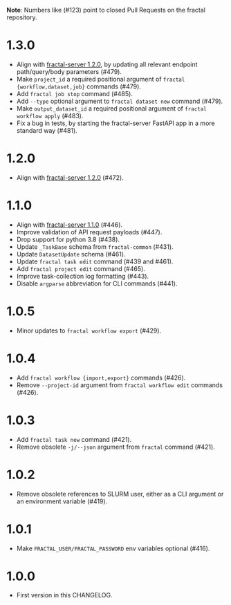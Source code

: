 **Note**: Numbers like (\#123) point to closed Pull Requests on the fractal repository.

# 1.3.0

* Align with [fractal-server 1.2.0](https://fractal-analytics-platform.github.io/fractal-server/changelog/#130), by updating all relevant endpoint path/query/body parameters (\#479).
* Make `project_id` a required positional argument of `fractal {workflow,dataset,job}` commands (\#479).
* Add `fractal job stop` command (\#485).
* Add `--type` optional argument to `fractal dataset new` command (\#479).
* Make `output_dataset_id` a required positional argument of `fractal workflow apply` (\#483).
* Fix a bug in tests, by starting the fractal-server FastAPI app in a more standard way (\#481).

# 1.2.0

* Align with [fractal-server 1.2.0](https://fractal-analytics-platform.github.io/fractal-server/changelog/#120) (\#472).

# 1.1.0

* Align with [fractal-server 1.1.0](https://fractal-analytics-platform.github.io/fractal-server/changelog/#110) (\#446).
* Improve validation of API request payloads (\#447).
* Drop support for python 3.8 (\#438).
* Update `_TaskBase` schema from `fractal-common` (\#431).
* Update `DatasetUpdate` schema (\#461).
* Update `fractal task edit` command (\#439 and \#461).
* Add `fractal project edit` command (\#465).
* Improve task-collection log formatting (\#443).
* Disable `argparse` abbreviation for CLI commands (\#441).

# 1.0.5

* Minor updates to `fractal workflow export` (\#429).

# 1.0.4

* Add `fractal workflow {import,export}` commands (\#426).
* Remove `--project-id` argument from `fractal workflow edit` commands (\#426).

# 1.0.3

* Add `fractal task new` command (\#421).
* Remove obsolete `-j/--json` argument from `fractal` command (\#421).

# 1.0.2

* Remove obsolete references to SLURM user, either as a CLI argument or an environment variable (\#419).

# 1.0.1

* Make `FRACTAL_USER/FRACTAL_PASSWORD` env variables optional (\#416).

# 1.0.0

* First version in this CHANGELOG.
